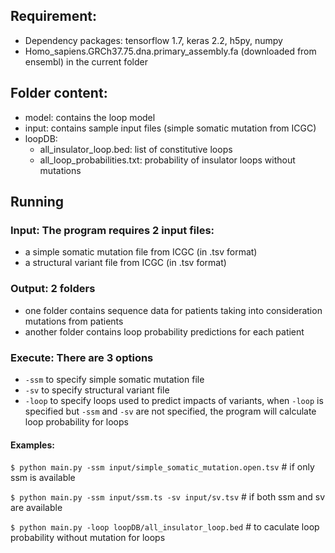 ## Requirement:
+ Dependency packages: tensorflow 1.7, keras 2.2, h5py, numpy
+ Homo_sapiens.GRCh37.75.dna.primary_assembly.fa (downloaded from ensembl) in the current folder

## Folder content:
* model: contains the loop model
* input: contains sample input files (simple somatic mutation from ICGC)
* loopDB:
	* all_insulator_loop.bed: list of constitutive loops
	* all_loop_probabilities.txt: probability of insulator loops without mutations 	
	
			


## Running
### Input: The program requires 2 input files:
  + a simple somatic mutation file from ICGC (in .tsv format)
  + a structural variant file from ICGC (in .tsv format)


### Output: 2 folders
  + one folder contains sequence data for patients taking into consideration mutations from patients 
  + another folder contains loop probability predictions for each patient

### Execute:  There are 3 options

  + `-ssm` to specify simple somatic mutation file
  + `-sv` to specify structural variant file
  + `-loop` to specify loops used to predict impacts of variants, when `-loop` is specified but `-ssm` and `-sv` are not specified, the program will calculate loop probability for loops 

#### Examples:
  
	
`$ python main.py -ssm input/simple_somatic_mutation.open.tsv` # if only ssm is available
  	
`$ python main.py -ssm input/ssm.ts -sv input/sv.tsv` # if both ssm and sv are available
	
`$ python main.py -loop loopDB/all_insulator_loop.bed`  # to caculate loop probability without mutation for loops 

	



